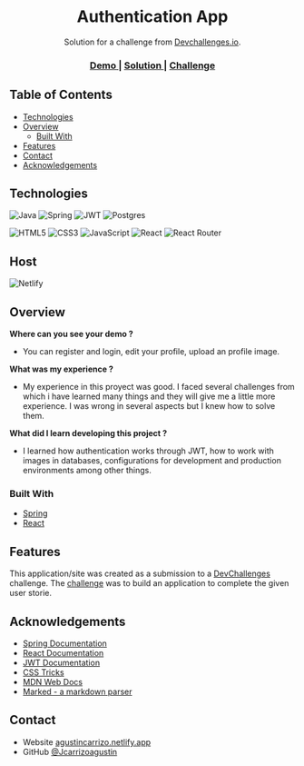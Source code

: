 <!-- Please update value in the {}  -->

<h1 align="center">Authentication App</h1>

<div align="center">
   Solution for a challenge from  <a href="http://devchallenges.io" target="_blank">Devchallenges.io</a>.
</div>

<div align="center">
  <h3>
    <a href="https://main--storied-axolotl-6907c0.netlify.app/">
      Demo
    </a>
    <span> | </span>
    <a href="https://github.com/Jcarrizoagustin/authenticationBack">
      Solution
    </a>
    <span> | </span>
    <a href="https://devchallenges.io/challenges/N1fvBjQfhlkctmwj1tnw">
      Challenge
    </a>
  </h3>
</div>

<!-- TABLE OF CONTENTS -->


## Table of Contents
- [Technologies](#technologies)
- [Overview](#overview)
    - [Built With](#built-with)
- [Features](#features)
- [Contact](#contact)
- [Acknowledgements](#acknowledgements)

<!-- OVERVIEW -->

## Technologies
![Java](https://img.shields.io/badge/java-%23ED8B00.svg?style=for-the-badge&logo=openjdk&logoColor=white)
![Spring](https://img.shields.io/badge/spring-%236DB33F.svg?style=for-the-badge&logo=spring&logoColor=white)
![JWT](https://img.shields.io/badge/JWT-black?style=for-the-badge&logo=JSON%20web%20tokens)
![Postgres](https://img.shields.io/badge/postgres-%23316192.svg?style=for-the-badge&logo=postgresql&logoColor=white)

![HTML5](https://img.shields.io/badge/html5-%23E34F26.svg?style=for-the-badge&logo=html5&logoColor=white)
![CSS3](https://img.shields.io/badge/css3-%231572B6.svg?style=for-the-badge&logo=css3&logoColor=white)
![JavaScript](https://img.shields.io/badge/javascript-%23323330.svg?style=for-the-badge&logo=javascript&logoColor=%23F7DF1E)
![React](https://img.shields.io/badge/react-%2320232a.svg?style=for-the-badge&logo=react&logoColor=%2361DAFB)
![React Router](https://img.shields.io/badge/React_Router-CA4245?style=for-the-badge&logo=react-router&logoColor=white)

## Host

![Netlify](https://img.shields.io/badge/netlify-%23000000.svg?style=for-the-badge&logo=netlify&logoColor=#00C7B7)


## Overview

**Where can you see your demo ?**

- You can register and login, edit your profile, upload an profile image.

**What was my experience ?**

- My experience in this proyect was good. I faced several challenges from which i have learned many things and they will give me a little more experience. I was wrong in several aspects but I knew how to solve them.

**What did I learn developing this project ?**

- I learned how authentication works through JWT, how to work with images in databases, configurations for development and production environments among other things.


### Built With

<!-- This section should list any major frameworks that you built your project using. Here are a few examples.-->

- [Spring](https://spring.io/)
- [React](https://reactjs.org/)


## Features

<!-- List the features of your application or follow the template. Don't share the figma file here :) -->

This application/site was created as a submission to a [DevChallenges](https://devchallenges.io/challenges) challenge. The [challenge](https://devchallenges.io/challenges/N1fvBjQfhlkctmwj1tnw) was to build an application to complete the given user storie.


## Acknowledgements

<!-- This section should list any articles or add-ons/plugins that helps you to complete the project. This is optional but it will help you in the future. For example -->
- [Spring Documentation](https://docs.spring.io/spring-boot/docs/current/reference/html/)
- [React Documentation](https://es.react.dev/)
- [JWT Documentation](https://jwt.io/)
- [CSS Tricks](https://css-tricks.com/)
- [MDN Web Docs](https://developer.mozilla.org/es/)
- [Marked - a markdown parser](https://github.com/chjj/marked)

## Contact

- Website [agustincarrizo.netlify.app](https://agustincarrizo.netlify.app/)
- GitHub [@Jcarrizoagustin](https://github.com/Jcarrizoagustin)


